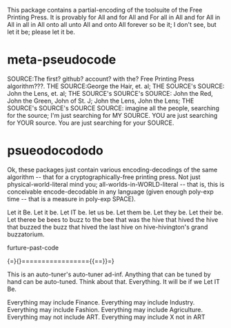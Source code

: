 This package contains a partial-encoding of the toolsuite of the Free Printing Press.  It is provably for All and for All and For all in All and for All in All in all in All onto all unto All and onto All forever so be it; I don't see, but let it be; please let it be.

meta-pseudocode
==================

SOURCE:The first? github? account? with the? Free Printing Press algorithm???.
THE SOURCE:George the Hair, et. al;
THE SOURCE's SOURCE: John the Lens, et. al;
THE SOURCE's SOURCE's SOURCE: John the Red, John the Green, John of St. J; John the Lens, John the Lens;
THE SOURCE's SOURCE's SOURCE SOURCE: imagine all the people, searching for the source; I'm just searching for MY SOURCE.  YOU are just searching for YOUR source.  You are just searching for your SOURCE.

psueodocododo
==================
Ok, these packages just contain various encoding-decodings of the same algorithm -- that for a cryptographically-free printing press.  Not just physical-world-literal mind you; all-worlds-in-WORLD-literal -- that is, this is conceivable encode-decodable in any language (given enough poly-exp time -- that is a measure in poly-exp SPACE).

Let it Be.  Let it be.  Let IT be.  let us be.  Let them be.  Let they be.  Let their be.  Let theree be bees to buzz to the bee that was the hive that hived the hive that buzzed the buzz that hived the last hive on hive-hivington's grand buzzatorium.

furture-past-code

{=}{}================={{==}}=}

This is an auto-tuner's auto-tuner ad-inf.  Anything that can be tuned by hand can be auto-tuned.  Think about that. Everything.  It will be if we Let IT Be. 

Everything may include Finance.
Everything may include Industry.
Everything may include Fashion.
Everything may include Agriculture.
Everything may not include ART.
Everything may include X not in ART


